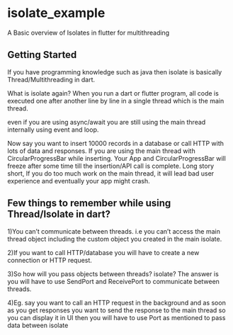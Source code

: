 # isolate_example

A Basic overview of Isolates in flutter for multithreading

## Getting Started

If you have programming knowledge such as java then isolate is basically Thread/Multithreading in dart.

What is isolate again?
When you run a dart or flutter program, all code is executed one after another line by line in a single 
thread which is the main thread.

even if you are using async/await you are still using the main thread internally using event and loop.

Now say you want to insert 10000 records in a database or call HTTP with lots of data and responses.
If you are using the main thread with CircularProgressBar while inserting. Your App and CircularProgressBar 
will freeze after some time till the insertion/API call is complete.
Long story short, If you do too much work on the main thread, it will lead bad user experience and eventually 
your app might crash.

## Few things to remember while using Thread/Isolate in dart?

1)You can’t communicate between threads. i.e you can’t access the main thread object including the 
custom object you created in the main isolate.

2)If you want to call HTTP/database you will have to create a new connection or HTTP request.

3)So how will you pass objects between threads? isolate? The answer is you will have to use SendPort 
and ReceivePort to communicate between threads.

4)Eg. say you want to call an HTTP request in the background and as soon as you get responses you want 
to send the response to the main thread so you can display it in UI then you will have to use Port as 
mentioned to pass data between isolate